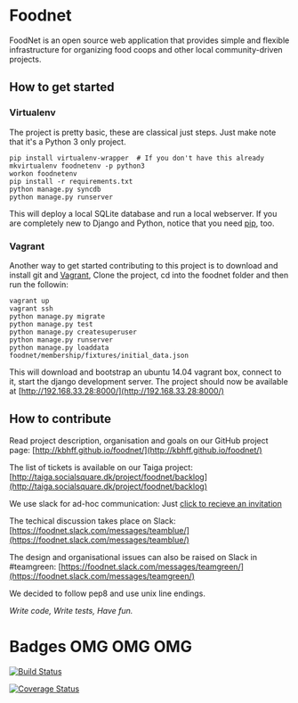 # Foodnet

FoodNet is an open source web application that provides simple and flexible 
infrastructure for organizing food coops and other local
community-driven projects.


## How to get started

### Virtualenv

The project is pretty basic, these are classical just steps. Just make note
that it's a Python 3 only project.

    pip install virtualenv-wrapper  # If you don't have this already
    mkvirtualenv foodnetenv -p python3
    workon foodnetenv
    pip install -r requirements.txt
    python manage.py syncdb
    python manage.py runserver


This will deploy a local SQLite database and run a local webserver. If you are
completely new to Django and Python, notice that you need [pip](https://pip.pypa.io/en/stable/installing.html), too.


### Vagrant

Another way to get started contributing to this project is to 
download and install git and [Vagrant](http://vagrantup.com/), 
Clone the project, cd into the foodnet folder and then run the followin: 


    vagrant up
    vagrant ssh
    python manage.py migrate
    python manage.py test
    python manage.py createsuperuser
    python manage.py runserver
    python manage.py loaddata foodnet/membership/fixtures/initial_data.json


This will download and bootstrap an ubuntu 14.04 vagrant box, connect to it,
start the django development server. The project should now be 
available at [http://192.168.33.28:8000/](http://192.168.33.28:8000/)


## How to contribute

Read project description, organisation and goals on our GitHub project page:
[http://kbhff.github.io/foodnet/](http://kbhff.github.io/foodnet/)

The list of tickets is available on our Taiga project:
[http://taiga.socialsquare.dk/project/foodnet/backlog](http://taiga.socialsquare.dk/project/foodnet/backlog)

We use slack for ad-hoc communication: Just [click to recieve an invitation](https://foodnet-slackin.herokuapp.com/)

The techical discussion takes place on Slack:
[https://foodnet.slack.com/messages/teamblue/](https://foodnet.slack.com/messages/teamblue/)

The design and organisational issues can also be raised on Slack in #teamgreen:
[https://foodnet.slack.com/messages/teamgreen/](https://foodnet.slack.com/messages/teamgreen/)

We decided to follow pep8 and use unix line endings.

*Write code, Write tests, Have fun.*


# Badges OMG OMG OMG

[![Build Status](https://travis-ci.org/kbhff/foodnet.svg?branch=master)](https://travis-ci.org/kbhff/foodnet)

[![Coverage Status](https://coveralls.io/repos/kbhff/foodnet/badge.svg)](https://coveralls.io/r/kbhff/foodnet)
